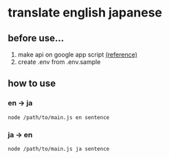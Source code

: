 # translate english japanese

## before use...

1. make api on google app script [(reference)](https://qiita.com/cranpun/items/7ed08f855359c9c28a33)
1. create .env from .env.sample

## how to use

### en -> ja

```commandline
node /path/to/main.js en sentence
```

### ja -> en

```commandline
node /path/to/main.js ja sentence
```
